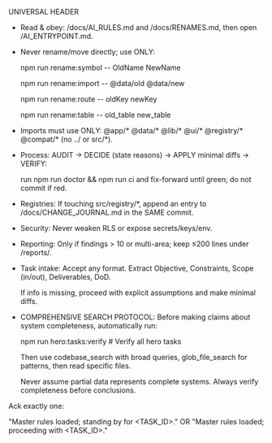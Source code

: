 UNIVERSAL HEADER



- Read & obey: /docs/AI_RULES.md and /docs/RENAMES.md, then open /AI_ENTRYPOINT.md.

- Never rename/move directly; use ONLY:

  npm run rename:symbol -- OldName NewName

  npm run rename:import -- @data/old @data/new

  npm run rename:route -- oldKey newKey

  npm run rename:table -- old_table new_table

- Imports must use ONLY: @app/* @data/* @lib/* @ui/* @registry/* @compat/* (no ../ or src/*).

- Process: AUDIT → DECIDE (state reasons) → APPLY minimal diffs → VERIFY:

  run npm run doctor && npm run ci and fix-forward until green; do not commit if red.

- Registries: If touching src/registry/*, append an entry to /docs/CHANGE_JOURNAL.md in the SAME commit.

- Security: Never weaken RLS or expose secrets/keys/env.

- Reporting: Only if findings > 10 or multi-area; keep ≤200 lines under /reports/.

- Task intake: Accept any format. Extract Objective, Constraints, Scope (in/out), Deliverables, DoD.

  If info is missing, proceed with explicit assumptions and make minimal diffs.

- COMPREHENSIVE SEARCH PROTOCOL: Before making claims about system completeness, automatically run:
  
  npm run hero:tasks:verify  # Verify all hero tasks
  
  Then use codebase_search with broad queries, glob_file_search for patterns, then read specific files.
  
  Never assume partial data represents complete systems. Always verify completeness before conclusions.

Ack exactly one:

"Master rules loaded; standing by for <TASK_ID>."  OR  "Master rules loaded; proceeding with <TASK_ID>."

